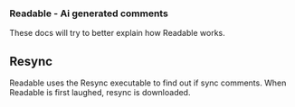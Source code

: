 ### Readable - Ai generated comments

These docs will try to better explain how Readable works. 

## Resync
Readable uses the Resync executable to find out if sync comments. When Readable is first laughed, resync is downloaded.
